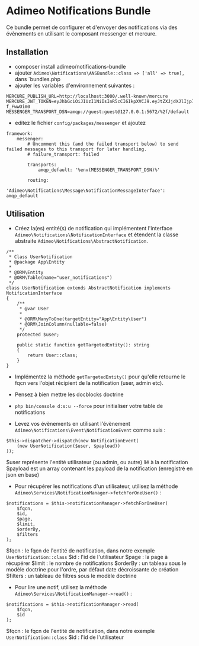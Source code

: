 # Adimeo Notifications Bundle

Ce bundle permet de configurer et d'envoyer des notifications via des évènements en utilisant le composant messenger et mercure.

## Installation
* composer install adimeo/notifications-bundle
* ajouter `Adimeo\Notifications\ANSBundle::class => ['all' => true],` dans `bundles.php
* ajouter les variables d'environnement suivantes :
```
MERCURE_PUBLISH_URL=http://localhost:3000/.well-known/mercure
MERCURE_JWT_TOKEN=eyJhbGciOiJIUzI1NiIsInR5cCI6IkpXVCJ9.eyJtZXJjdXJlIjp7InB1Ymxpc2giOltdfX0.Oo0yg7y4yMa1vr_bziltxuTCqb8JVHKxp-f_FwwOim0
MESSENGER_TRANSPORT_DSN=amqp://guest:guest@127.0.0.1:5672/%2f/default
```

* editez le fichier `config/packages/messenger` et ajoutez 
```
framework:
    messenger:
        # Uncomment this (and the failed transport below) to send failed messages to this transport for later handling.
        # failure_transport: failed

        transports:
            amqp_default: '%env(MESSENGER_TRANSPORT_DSN)%'

        routing:
            'Adimeo\Notifications\Message\NotificationMessageInterface': amqp_default
```

## Utilisation
- Créez la(es) entité(s) de notification qui implémentent l'interface `Adimeo\Notifications\NotificationInterface` et étendent la classe abstraite `Adimeo\Notifications\AbstractNotification`.
```
/**
 * Class UserNotification
 * @package App\Entity
 *
 * @ORM\Entity
 * @ORM\Table(name="user_notifications")
 */
class UserNotification extends AbstractNotification implements NotificationInterface
{
    /**
     * @var User
     *
     * @ORM\ManyToOne(targetEntity="App\Entity\User")
     * @ORM\JoinColumn(nullable=false)
     */
    protected $user;

    public static function getTargetedEntity(): string
    {
        return User::class;
    }
}
```
- Implémentez la méthode `getTargetedEntity()` pour qu'elle retourne le fqcn vers l'objet récipient de la notification (user, admin etc).
- Pensez à bien mettre les docblocks doctrine
- `php bin/console d:s:u --force` pour initialiser votre table de notifications 

- Levez vos évènements en utilisant l'évènement `Adimeo\Notifications\Event\NotificationEvent` comme suis :
```
$this->dispatcher->dispatch(new NotificationEvent(
    (new UserNotification($user, $payload))
));
```
$user représente l'entité utilisateur (ou admin, ou autre) lié à la notification
$payload est un array contenant les payload de la notification (enregistré en json en base)

- Pour récupérer les notifications d'un utilisateur, utilisez la méthode `Adimeo\Services\NotificationManager->fetchForOneUser()` :
```
$notifications = $this->notificationManager->fetchForOneUser(
    $fqcn,
    $id,
    $page,
    $limit,
    $orderBy,
    $filters
);
```

$fqcn : le fqcn de l'entité de notification, dans notre exemple `UserNotification::class`
$id : l'id de l'utilisateur
$page : la page à récupérer
$limit : le nombre de notifications
$orderBy : un tableau sous le modèle doctrine pour l'ordre, par défaut date décroissante de création
$filters : un tableau de filtres sous le modèle doctrine 

- Pour lire une notif, utilisez la méthode `Adimeo\Services\NotificationManager->read()` :
```
$notifications = $this->notificationManager->read(
    $fqcn,
    $id
);
```

$fqcn : le fqcn de l'entité de notification, dans notre exemple `UserNotification::class`
$id : l'id de l'utilisateur

